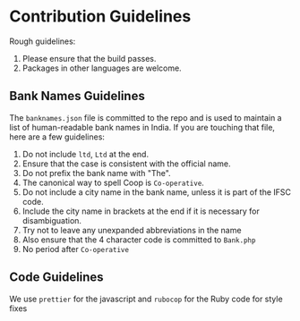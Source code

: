 # Contribution Guidelines

Rough guidelines:

1. Please ensure that the build passes.
2. Packages in other languages are welcome.

## Bank Names Guidelines

The `banknames.json` file is committed to the repo
and is used to maintain a list of human-readable
bank names in India. If you are touching that
file, here are a few guidelines:

1. Do not include `ltd`, `Ltd` at the end.
2. Ensure that the case is consistent with the official name.
3. Do not prefix the bank name with "The".
4. The canonical way to spell Coop is `Co-operative`.
5. Do not include a city name in the bank name, unless it is part of the IFSC code.
6. Include the city name in brackets at the end if it is necessary for disambiguation.
7. Try not to leave any unexpanded abbreviations in the name
8. Also ensure that the 4 character code is committed to `Bank.php`
9. No period after `Co-operative`

## Code Guidelines

We use `prettier` for the javascript and `rubocop` for the Ruby code for style fixes
